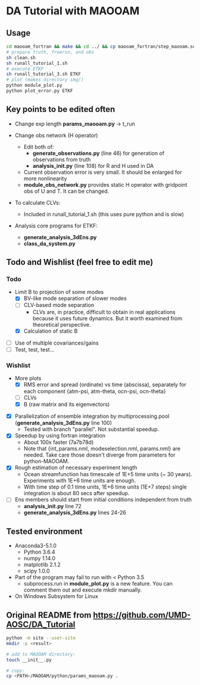 # DA Tutorial with MAOOAM
## Usage
```bash
cd maooam_fortran && make && cd ../ && cp maooam_fortran/step_maooam.so .
# prepare truth, freerun, and obs
sh clean.sh
sh runall_tutorial_1.sh
# execute ETKF
sh runall_tutorial_3.sh ETKF
# plot (makes directory img/)
python module_plot.py
python plot_error.py ETKF
```

## Key points to be edited often
* Change exp length
**params_maooam.py** -> t_run

* Change obs network (H operator)
    * Edit both of:
        * **generate_observations.py** (line 46) for generation of observations from truth
        * **analysis_init.py** (line 108) for R and H used in DA
    * Current observation error is very small. It should be enlarged for more nonlinearity
    * **module_obs_network.py** provides static H operator with gridpoint obs of U and T. It can be changed.

* To calculate CLVs:
    * Included in runall_tutorial_1.sh (this uses pure python and is slow)

* Analysis core programs for ETKF:
    * **generate_analysis_3dEns.py**
    * **class_da_system.py**

## Todo and Wishlist (feel free to edit me)
### Todo
* Limit B to projection of some modes
    * [X] BV-like mode separation of slower modes
    * [ ] CLV-based mode separation
        * CLVs are, in practice, difficult to obtain in real applications because it uses future dynamics. But it worth examined from theoretical perspective.
    * [X] Calculation of static B
* [ ] Use of multiple covariances/gains
* [ ] Test, test, test...

### Wishlist
* More plots
    * [X] RMS error and spread (ordinate) vs time (abscissa), separately for each component {atm-psi, atm-theta, ocn-psi, ocn-theta}
    * [ ] CLVs
    * [X] B (raw matrix and its eigenvectors)
* [x] Parallelization of ensemble integration by multiprocessing.pool (**generate_analysis_3dEns.py** line 100)
    * Tested with branch "parallel". Not substantial speedup.
* [X] Speedup by using fortran integration
    * About 100x faster (7a7b78d)
    * Note that {int_params.nml, modeselection.nml, params.nml} are needed. Take care those doesn't diverge from parameters for python-MAOOAM.
* [X] Rough estimation of necessary experiment length
    * Ocean streamfunction has timescale of 1E+5 time units (~ 30 years). Experiments with 1E+6 time units are enough.
    * With time step of 0.1 time units, 1E+6 time units (1E+7 steps) single integration is about 80 secs after speedup.
* [ ] Ens members should start from initial conditions independent from truth
    * **analysis_init.py** line 72
    * **generate_analysis_3dEns.py** lines 24-26

## Tested environment
* Anaconda3-5.1.0
    * Python 3.6.4
    * numpy 1.14.0
    * matplotlib 2.1.2
    * scipy 1.0.0
* Part of the program may fail to run with < Python 3.5
    * subprocess.run in **module_plot.py** is a new feature. You can comment them out and execute mkdir manually.
* On Windows Subsystem for Linux

## Original README from https://github.com/UMD-AOSC/DA_Tutorial
```bash
python -m site --user-site
mkdir -p <result>

# add to MAOOAM directory:
touch __init__.py

# copy:
cp <PATH>/MAOOAM/python/params_maooam.py .
```
